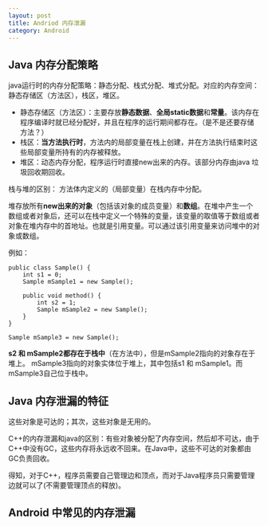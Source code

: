 ```yaml
---
layout: post
title: Andriod 内存泄漏
category: Android
---
```


## Java 内存分配策略
java运行时的内存分配策略：静态分配、栈式分配、堆式分配。对应的内存空间：静态存储区（方法区），栈区，堆区。

- 静态存储区（方法区）：主要存放**静态数据**、**全局static数据**和**常量**。该内存在程序编译时就已经分配好，并且在程序的运行期间都存在。（是不是还要存储方法？）
- 栈区：**当方法执行时**，方法内的局部变量在栈上创建，并在方法执行结束时这些局部变量所持有的内存被释放。
- 堆区：动态内存分配，程序运行时直接new出来的内存。该部分内存由java 垃圾回收期回收。

栈与堆的区别：
方法体内定义的（局部变量）在栈内存中分配。

堆存放所有**new出来的对象**（包括该对象的成员变量）和**数组**。在堆中产生一个数组或者对象后，还可以在栈中定义一个特殊的变量，该变量的取值等于数组或者对象在堆内存中的首地址。也就是引用变量。可以通过该引用变量来访问堆中的对象或数组。

例如：

```
public class Sample() {
    int s1 = 0;
    Sample mSample1 = new Sample();
    
    public void method() {
        int s2 = 1;
        Sample mSample2 = new Sample();
    }
}

Sample mSample3 = new Sample();
```

**s2 和 mSample2都存在于栈中**（在方法中），但是mSample2指向的对象存在于堆上。
mSample3指向的对象实体位于堆上，其中包括s1 和 mSample1。而mSample3自己位于栈中。


## Java 内存泄漏的特征

这些对象是可达的；其次，这些对象是无用的。

C++的内存泄漏和java的区别：有些对象被分配了内存空间，然后却不可达，由于C++中没有GC，这些内存将永远收不回来。在Java中，这些不可达的对象都由GC负责回收。

得知，对于C++，程序员需要自己管理边和顶点，而对于Java程序员只需要管理边就可以了(不需要管理顶点的释放)。

## Android 中常见的内存泄漏
